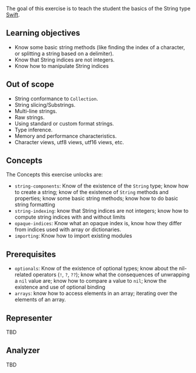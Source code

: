 The goal of this exercise is to teach the student the basics of the String type [Swift][strings].

## Learning objectives

- Know some basic string methods (like finding the index of a character, or splitting a string based on a delimiter).
- Know that String indices are not integers.
- Know how to manipulate String indices

## Out of scope

- String conformance to `Collection`.
- String slicing/Substrings.
- Multi-line strings.
- Raw strings.
- Using standard or custom format strings.
- Type inference.
- Memory and performance characteristics.
- Character views, utf8 views, utf16 views, etc.

## Concepts

The Concepts this exercise unlocks are:

- `string-components`: Know of the existence of the `String` type; know how to create a string; know of the existence of `String` methods and properties; know some basic string methods; know how to do basic string formatting
- `string-indexing`: know that String indices are not integers; know how to compute string indices with and without limits
- `opaque-indices`: Know what an opaque index is, know how they differ from indices used with array or dictionaries.
- `importing`: Know how to import existing modules

## Prerequisites

- `optionals`: Know of the existence of optional types; know about the nil-related operators (`!`, `?`, `??`); know what the consequences of unwrapping a `nil` value are; know how to compare a value to `nil`; know the existence and use of optional binding
- `arrays`: know how to access elements in an array; iterating over the elements of an array.

## Representer

TBD

## Analyzer

TBD

[strings]: https://docs.swift.org/swift-book/LanguageGuide/StringsAndCharacters.html
